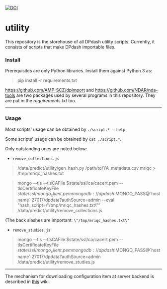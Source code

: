 [![DOI](https://zenodo.org/badge/DOI/10.5281/zenodo.7849718.svg)](https://doi.org/10.5281/zenodo.7849718)


# utility

This repository is the storehouse of all DPdash utility scripts. Currently, it consists of scripts that make DPdash importable files.


### Install

Prerequisites are only Python libraries. Install them against Python 3 as:

> pip install -r requirements.txt

https://github.com/AMP-SCZ/dpimport and https://github.com/NDAR/nda-tools
are two packages used by several programs in this repository.
They are put in the *requirements.txt* too.

---

### Usage

Most scripts' usage can be obtained by `./script.* --help`.

Some scripts' usage can be obtained by `cat ./script.*`.

Only outstanding ones are noted below:


* `remove_collections.js`

> /data/predict/utility/gen_hash.py  /path/to/YA_metadata.csv mriqc > /tmp/mriqc_hashes.txt

> mongo --tls --tlsCAFile $state/ssl/ca/cacert.pem --tlsCertificateKeyFile $state/ssl/mongo_client.pem mongodb://dpdash:$MONGO_PASS@\`hostname\`:27017/dpdata?authSource=admin --eval "hash_script=\\"/tmp/mriqc_hashes.txt\\"" /data/predict/utility/remove_collections.js

(The back slashes are important: `\"/tmp/mriqc_hashes.txt\"`



* `remove_studies.js`

> mongo --tls --tlsCAFile $state/ssl/ca/cacert.pem --tlsCertificateKeyFile $state/ssl/mongo_client.pem mongodb://dpdash:$MONGO_PASS@\`hostname\`:27017/dpdata?authSource=admin /data/predict/utility/remove_studies.js


---

The mechanism for downloading configuration item at server backend is described in [this](https://github.com/AMP-SCZ/dpdash/wiki/Download-configuration) wiki.
